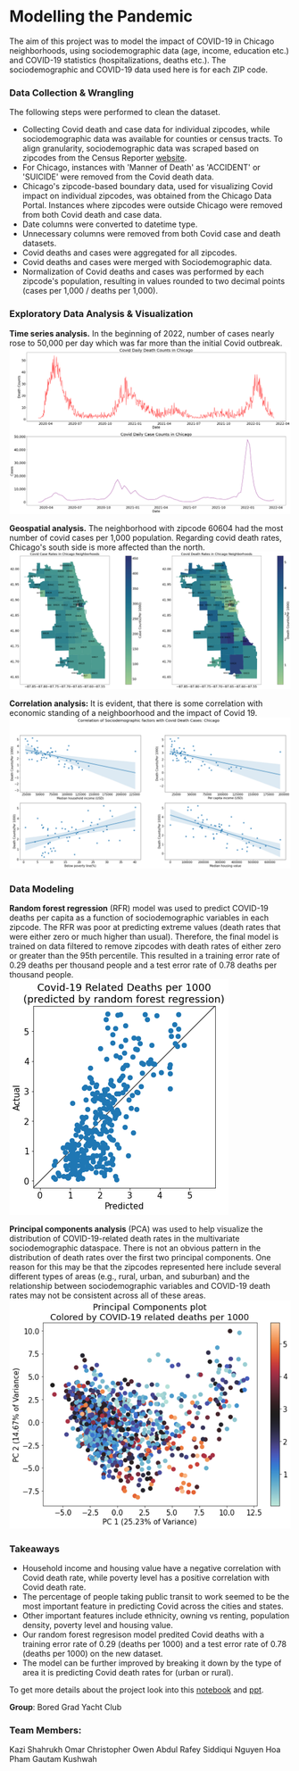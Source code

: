 # Modelling the Pandemic

The aim of this project was to model the impact of COVID-19 in Chicago neighborhoods, using sociodemographic data (age, income, education etc.) and COVID-19 statistics (hospitalizations, deaths etc.). The sociodemographic and COVID-19 data used here is for each ZIP code.

### Data Collection & Wrangling

The following steps were performed to clean the dataset.

- Collecting Covid death and case data for individual zipcodes, while sociodemographic data was available for counties or census tracts. To align granularity, sociodemographic data was scraped based on zipcodes from the Census Reporter [website](https://censusreporter.org/profiles/86000US60607-60607/).
- For Chicago, instances with 'Manner of Death' as 'ACCIDENT' or 'SUICIDE' were removed from the Covid death data.
- Chicago's zipcode-based boundary data, used for visualizing Covid impact on individual zipcodes, was obtained from the Chicago Data Portal. Instances where zipcodes were outside Chicago were removed from both Covid death and case data.
- Date columns were converted to datetime type.
- Unnecessary columns were removed from both Covid case and death datasets.
- Covid deaths and cases were aggregated for all zipcodes.
- Covid deaths and cases were merged with Sociodemographic data.
- Normalization of Covid deaths and cases was performed by each zipcode's population, resulting in values rounded to two decimal points (cases per 1,000 / deaths per 1,000).

### Exploratory Data Analysis & Visualization

**Time series analysis.** In the beginning of 2022, number of cases nearly rose to 50,000 per day which was far more than the initial Covid outbreak.
![Alt text](assets/time-series.png)

**Geospatial analysis.** The neighborhood with zipcode 60604 had the most number of covid cases per 1,000 population. Regarding covid death rates, Chicago's south side is more affected than the north.
![Alt text](assets/geospatial.png)

**Correlation analysis:** It is evident, that there is some correlation with economic standing of a neighboorhood and the impact of Covid 19.
![Alt text](assets/correlation.png)

### Data Modeling
**Random forest regression** (RFR) model was used to predict COVID-19 deaths per capita as a function of sociodemographic variables in each zipcode. The RFR was poor at predicting extreme values (death rates that were either zero or much higher than usual). Therefore, the final model is trained on data filtered to remove zipcodes with death rates of either zero or greater than the 95th percentile. This resulted in a training error rate of 0.29 deaths per thousand people and a test error rate of 0.78 deaths per thousand people.
![Alt text](assets/rfr.png)

**Principal components analysis** (PCA) was used to help visualize the distribution of COVID-19-related death rates in the multivariate sociodemographic dataspace. There is not an obvious pattern in the distribution of death rates over the first two principal components. One reason for this may be that the zipcodes represented here include several different types of areas (e.g., rural, urban, and suburban) and the relationship between sociodemographic variables and COVID-19 death rates may not be consistent across all of these areas.
![Alt text](assets/pcp.png)

### Takeaways
- Household income and housing value have a negative correlation with Covid death rate, while poverty level has a positive correlation with Covid death rate.
- The percentage of people taking public transit to work seemed to be the most important feature in predicting Covid across the cities and states.
- Other important features include ethnicity, owning vs renting, population density, poverty level and housing value.
- Our random forest regresison model predited Covid deaths with a training error rate of 0.29 (deaths per 1000) and a test error rate of 0.78 (deaths per 1000) on the new dataset.
- The model can be further improved by breaking it down by the type of area it is predicting Covid death rates for (urban or rural).

To get more details about the project look into this [notebook](https://github.com/uic-cs418/cs418-spring22-bored-grad-yacht-club/blob/main/CS418_final_report.ipynb) and [ppt](https://github.com/uic-cs418/modeling-the-pandemic/blob/main/Reports%20%26%20Presentations/CS418_final_presentation.pdf).

**Group**: Bored Grad Yacht Club

### Team Members:
Kazi Shahrukh Omar
Christopher Owen
Abdul Rafey Siddiqui
Nguyen Hoa Pham
Gautam Kushwah
